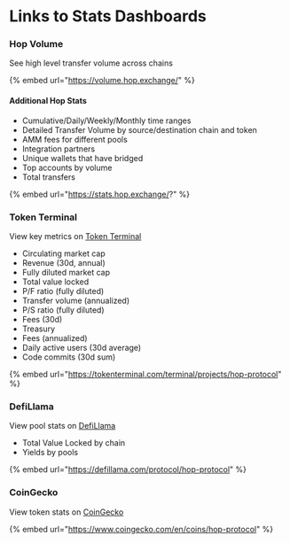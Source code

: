 # Links to Stats Dashboards

### Hop Volume

See high level transfer volume across chains

{% embed url="https://volume.hop.exchange/" %}

#### Additional Hop Stats

* Cumulative/Daily/Weekly/Monthly time ranges
* Detailed Transfer Volume by source/destination chain and token
* AMM fees for different pools
* Integration partners
* Unique wallets that have bridged
* Top accounts by volume
* Total transfers

{% embed url="https://stats.hop.exchange/?" %}

### Token Terminal

View key metrics on [Token Terminal](https://tokenterminal.com/terminal/projects/hop-protocol)

* Circulating market cap
* Revenue (30d, annual)
* Fully diluted market cap
* Total value locked
* P/F ratio (fully diluted)
* Transfer volume (annualized)
* P/S ratio (fully diluted)
* Fees (30d)
* Treasury
* Fees (annualized)
* Daily active users (30d average)
* Code commits (30d sum)

{% embed url="https://tokenterminal.com/terminal/projects/hop-protocol" %}

### DefiLlama

View pool stats on [DefiLlama](https://defillama.com/protocol/hop-protocol)

* Total Value Locked by chain
* Yields by pools

{% embed url="https://defillama.com/protocol/hop-protocol" %}

### CoinGecko

View token stats on [CoinGecko](https://www.coingecko.com/en/coins/hop-protocol)

{% embed url="https://www.coingecko.com/en/coins/hop-protocol" %}

